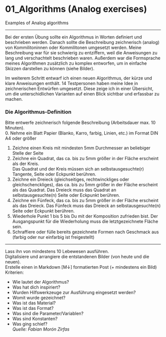 # 01_Algorithms (Analog exercises)
Examples of Analog algorithms 
***
Bei der ersten Übung sollte ein Algorithmus in Worten definiert und beschrieben werden. Danach sollte die Beschreibung zeichnerisch (analog) von Kommilitoninnen oder Kommilitonen umgesetzt werden. Meine Beschreibung war für sie schwierig zu entziffern, weil die Anweisungen zu lang und verschachtelt beschrieben waren. Außerdem war die Formsprache meines Algorithmen zusätzlich zu komplex entworfen, um in einfache Skizzen darstellen zu können (siehe Bilder).

Im weiterem Schritt entwarf ich einen neuen Algorithmus, der kürze und klare Anweisungen enthält. 14 Testpersonen haben meine Idee in zeichnerischen Entwürfen umgesetzt. Diese zeige ich in einer Übersicht, um die unterschidlichen Varianten auf einen Blick sichtbar und erfassbar zu machen. 

### Die Algorithmus-Definition
Bitte entwerfe zeichnerisch folgende Beschreibung (Arbeitsdauer max. 10 Minuten).  
0. Nehme ein Blatt Papier (Blanko, Karro, farbig, Linien, etc.) im Format DIN A4 oder größer  
1. Zeichne einen Kreis mit mindesten 5mm Durchmesser an beliebiger Stelle der Seite  
2. Zeichne ein Quadrat, das ca. bis zu 5mm größer in der Fläche erscheint als der Kreis.  
   Das Quadrat und der Kreis müssen sich an selbstausgesuchte(r) Tangente, Seite oder Eckpunkt berühren.  
3. Zeichne ein Dreieck (gleichseitiges, rechtwinckliges oder gleichschenckliges),
   das ca. bis zu 5mm größer in der Fläche erscheint als das Quadrat.
   Das Dreieck muss das Quadrat an selbstausgesuchte(n) Seite oder Eckpunkt berühren.
4. Zeichne ein Fünfeck, das ca. bis zu 5mm größer in der Fläche erscheint als das Dreieck.
   Das Fünfeck muss das Dreieck an selbstausgesuchte(n) Seite oder Eckpunkt berühren.
5. Wiederhole Punkt 1 bis 5 bis Du mit der Komposition zufrieden bist.
   Der Ausgangspunkt für die Wiederholung muss die letztgezeichnete Fläche sein.
6. Schraffiere oder fülle bereits gezeichnete Formen nach Geschmack aus
   (farbig oder nur einfarbig ist freigestellt)
***

Lass ihn von mindestens 10 Lebewesen ausführen.  
Digitalisiere und arrangiere die entstandenen Bilder (von heute und die neuen).  
Erstelle einen in Markdown [M↓] formatierten Post (+ mindestens ein Bild)  
Kriterien:
* Wie lautet der Algorithmus?
* Was hat dich inspiriert?
* Wurden Hilfswerkzeuge zur Ausführung eingesetzt werden?
* Womit wurde gezeichnet?
* Was ist das Material?
* Was ist das Format?
* Was sind die Parameter/Variablen?
* Was sind Konstanten?
* Was ging schief?  
_Quelle: Fabian Morón Zirfas_
